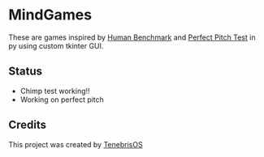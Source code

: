 # MindGames
These are games inspired by [Human Benchmark](https://humanbenchmark.com/tests/) and [Perfect Pitch Test](https://tonesavvy.com/music-practice-exercise/218/absolute-perfect-pitch-test-ear-training/) in py using custom tkinter GUI.
## Status
- Chimp test working!!
- Working on perfect pitch
## Credits 
This project was created by [TenebrisOS](https://github.com/TenebrisOS)
